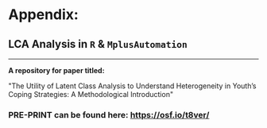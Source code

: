 # Appendix: 

## LCA Analysis in `R` & `MplusAutomation`

***

**A repository for paper titled:**

"The Utility of Latent Class Analysis to Understand Heterogeneity in Youth’s Coping Strategies: A Methodological Introduction"

### PRE-PRINT can be found here: https://osf.io/t8ver/

